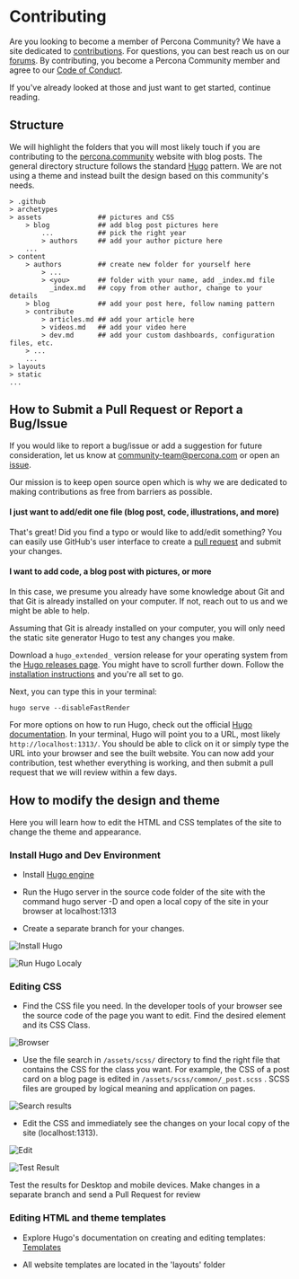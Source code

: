 # Contributing

Are you looking to become a member of Percona Community? We have a site dedicated to [contributions](https://percona.community/contribute). For questions, you can best reach us on our [forums](https://forums.percona.com). By contributing, you become a Percona Community member and agree to our [Code of Conduct](content/contribute/coc.md).

If you've already looked at those and just want to get started, continue reading.

## Structure

We will highlight the folders that you will most likely touch if you are contributing to the [percona.community](https://percona.community) website with blog posts. The general directory structure follows the standard [Hugo](https://gohugo.io/) pattern. We are not using a theme and instead built the design based on this community's needs.

```
> .github
> archetypes
> assets              ## pictures and CSS
    > blog            ## add blog post pictures here
        ...           ## pick the right year
        > authors     ## add your author picture here
    ...
> content
    > authors         ## create new folder for yourself here
        > ...
        > <you>       ## folder with your name, add _index.md file
          _index.md   ## copy from other author, change to your details
    > blog            ## add your post here, follow naming pattern
    > contribute    
        > articles.md ## add your article here
        > videos.md   ## add your video here
        > dev.md      ## add your custom dashboards, configuration files, etc.
    > ...
    ...
> layouts
> static
...
```

## How to Submit a Pull Request or Report a Bug/Issue

If you would like to report a bug/issue or add a suggestion for future consideration, let us know at community-team@percona.com or open an [issue](https://github.com/percona/community/issues).

Our mission is to keep open source open which is why we are dedicated to making contributions as free from barriers as possible.

#### I just want to add/edit one file (blog post, code, illustrations, and more)

That's great! Did you find a typo or would like to add/edit something? You can easily use GitHub's user interface to create a [pull request](https://docs.github.com/en/github/collaborating-with-issues-and-pull-requests/creating-a-pull-request) and submit your changes.

#### I want to add code, a blog post with pictures, or more

In this case, we presume you already have some knowledge about Git and that Git is already installed on your computer. If not, reach out to us and we might be able to help.

Assuming that Git is already installed on your computer, you will only need the static site generator Hugo to test any changes you make.

Download a `hugo_extended_` version release for your operating system from the [Hugo releases page](https://github.com/gohugoio/hugo/releases). You might have to scroll further down. Follow the [installation instructions](https://gohugo.io/getting-started/installing/) and you're all set to go.

Next, you can type this in your terminal:

```
hugo serve --disableFastRender
```

For more options on how to run Hugo, check out the official [Hugo documentation](https://gohugo.io/commands/hugo_server/). In your terminal, Hugo will point you to a URL, most likely `http://localhost:1313/`. You should be able to click on it or simply type the URL into your browser and see the built website. You can now add your contribution, test whether everything is working, and then submit a pull request that we will review within a few days.


## How to modify the design and theme

Here you will learn how to edit the HTML and CSS templates of the site to change the theme and appearance.

### Install Hugo and Dev Environment

- Install [Hugo engine](https://gohugo.io/getting-started/installing/)

- Run the Hugo server in the source code folder of the site with the command hugo server -D and open a local copy of the site in your browser at localhost:1313

- Create a separate branch for your changes.

![Install Hugo](assets/images/contributing/InstallHugoRunServer.png)

![Run Hugo Localy](assets/images/contributing/RunLocal.png)

### Editing CSS

- Find the CSS file you need. In the developer tools of your browser see the source code of the page you want to edit. Find the desired element and its CSS Class.

![Browser](assets/images/contributing/FindClass.png)

- Use the file search in `/assets/scss/` directory to find the right file that contains the CSS for the class you want. For example, the CSS of a post card on a blog page is edited in `/assets/scss/common/_post.scss` . SCSS files are grouped by logical meaning and application on pages. 

![Search results](assets/images/contributing/SearchResults.png)

- Edit the CSS and immediately see the changes on your local copy of the site (localhost:1313).

![Edit](assets/images/contributing/EditCSS.png)

![Test Result](assets/images/contributing/TestResults.png)

Test the results for Desktop and mobile devices. Make changes in a separate branch and send a Pull Request for review

### Editing HTML and theme templates

- Explore Hugo's documentation on creating and editing templates: [Templates](https://gohugo.io/templates/)

- All website templates are located in the 'layouts' folder



